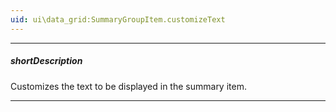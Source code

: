 ```yaml
---
uid: ui\data_grid:SummaryGroupItem.customizeText
---
```

---
##### shortDescription
Customizes the text to be displayed in the summary item.

---
<!--
This property accepts a function that must return the text to be displayed in the summary item. When you implement this function, you can access the summary item value using the fields of object passed to the function as its argument.

#####See Also#####
- [Format Text and Value](/concepts/05%20UI%20Components/DataGrid/65%20Summaries/40%20Format%20Text%20and%20Value.md '/Documentation/Guide/UI_Components/DataGrid/Summaries/Format_Text_and_Value/')
-->